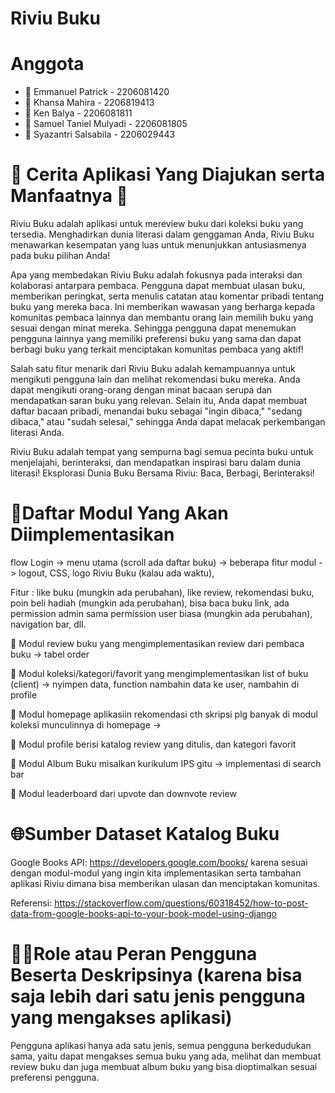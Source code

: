 # Riviu Buku

# Anggota
- 🐥 Emmanuel Patrick - 2206081420
- 🐥 Khansa Mahira - 2206819413
- 🐥 Ken Balya - 2206081811
- 🐥 Samuel Taniel Mulyadi - 2206081805
- 🐥 Syazantri Salsabila - 2206029443

# 📜 Cerita Aplikasi Yang Diajukan serta Manfaatnya 📜
Riviu Buku adalah aplikasi untuk mereview buku dari koleksi buku yang tersedia. Menghadirkan dunia literasi dalam genggaman Anda, Riviu Buku menawarkan kesempatan yang luas untuk menunjukkan antusiasmenya pada buku pilihan Anda!

Apa yang membedakan Riviu Buku adalah fokusnya pada interaksi dan kolaborasi antarpara pembaca. Pengguna dapat membuat ulasan buku, memberikan peringkat, serta menulis catatan atau komentar pribadi tentang buku yang mereka baca. Ini memberikan wawasan yang berharga kepada komunitas pembaca lainnya dan membantu orang lain memilih buku yang sesuai dengan minat mereka. Sehingga pengguna dapat menemukan pengguna lainnya yang memiliki preferensi buku yang sama dan dapat berbagi buku yang terkait menciptakan komunitas pembaca yang aktif!

Salah satu fitur menarik dari Riviu Buku adalah kemampuannya untuk mengikuti pengguna lain dan melihat rekomendasi buku mereka. Anda dapat mengikuti orang-orang dengan minat bacaan serupa dan mendapatkan saran buku yang relevan. Selain itu, Anda dapat membuat daftar bacaan pribadi, menandai buku sebagai "ingin dibaca," "sedang dibaca," atau "sudah selesai," sehingga Anda dapat melacak perkembangan literasi Anda.

Riviu Buku adalah tempat yang sempurna bagi semua pecinta buku untuk menjelajahi, berinteraksi, dan mendapatkan inspirasi baru dalam dunia literasi! Eksplorasi Dunia Buku Bersama Riviu: Baca, Berbagi, Berinteraksi!


# 📃Daftar Modul Yang Akan Diimplementasikan

flow
Login -> menu utama (scroll ada daftar buku) -> beberapa fitur modul -> logout, CSS, logo Riviu Buku (kalau ada waktu),  

Fitur : like buku (mungkin ada perubahan), like review, rekomendasi buku, poin beli hadiah (mungkin ada perubahan), bisa baca buku link, ada permission admin sama permission user biasa (mungkin ada perubahan), navigation bar, dll.

<p>📕 Modul review buku yang mengimplementasikan review dari pembaca buku -> tabel order </p>
<p>📕 Modul koleksi/kategori/favorit yang mengimplementasikan list of buku (client) -> nyimpen data, function nambahin data ke user, nambahin di profile </p>
<p>📕 Modul homepage aplikasiin rekomendasi cth skripsi plg banyak di modul koleksi munculinnya di homepage -> </p>
<p>📕 Modul profile berisi katalog review yang ditulis, dan kategori favorit </p>
<p>📕 Modul Album Buku misalkan kurikulum IPS gitu -> implementasi di search bar </p>
<p>📕 Modul leaderboard dari upvote dan downvote review </p>


# 🌐Sumber Dataset Katalog Buku
Google Books API: https://developers.google.com/books/ karena sesuai dengan modul-modul yang ingin kita implementasikan serta tambahan aplikasi Riviu dimana bisa memberikan ulasan dan menciptakan komunitas.

Referensi: https://stackoverflow.com/questions/60318452/how-to-post-data-from-google-books-api-to-your-book-model-using-django

# 🧑‍🦳Role atau Peran Pengguna Beserta Deskripsinya (karena bisa saja lebih dari satu jenis pengguna yang mengakses aplikasi)
Pengguna aplikasi hanya ada satu jenis, semua pengguna berkedudukan sama, yaitu dapat mengakses semua buku yang ada, melihat dan membuat review buku dan juga membuat album buku yang bisa dioptimalkan sesuai preferensi pengguna.

